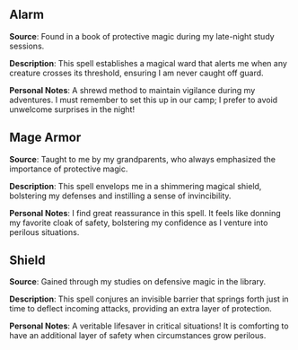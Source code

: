 ## Alarm
**Source**: Found in a book of protective magic during my late-night study sessions.

**Description**: This spell establishes a magical ward that alerts me when any creature crosses its threshold, ensuring I am never caught off guard.

**Personal Notes**: A shrewd method to maintain vigilance during my adventures. I must remember to set this up in our camp; I prefer to avoid unwelcome surprises in the night!

## Mage Armor
**Source**: Taught to me by my grandparents, who always emphasized the importance of protective magic.

**Description**: This spell envelops me in a shimmering magical shield, bolstering my defenses and instilling a sense of invincibility.

**Personal Notes**: I find great reassurance in this spell. It feels like donning my favorite cloak of safety, bolstering my confidence as I venture into perilous situations.

## Shield
**Source**: Gained through my studies on defensive magic in the library.

**Description**: This spell conjures an invisible barrier that springs forth just in time to deflect incoming attacks, providing an extra layer of protection.

**Personal Notes**: A veritable lifesaver in critical situations! It is comforting to have an additional layer of safety when circumstances grow perilous.
